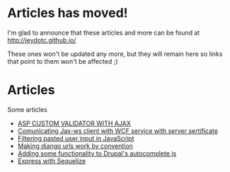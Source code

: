 # Articles has moved!

I'm glad to announce that these articles and more can be found at http://jeydotc.github.io/ 

These ones won't be updated any more, but they will remain here so links that point to them won't be affected ;)

Articles
========

Some articles

* [ASP CUSTOM VALIDATOR WITH AJAX](https://github.com/JeyDotC/articles/blob/master/ASP%20CUSTOM%20VALIDATOR%20WITH%20AJAX.md)
* [Comunicating Jax-ws client with WCF service with server sertificate](https://github.com/JeyDotC/articles/blob/master/Comunicating%20Jax-ws%20client%20with%20WCF%20service%20with%20server%20sertificate.md)
* [Filtering pasted user input in JavaScript](https://github.com/JeyDotC/articles/blob/master/Filtering%20pasted%20user%20input%20in%20JavaScript.md)
* [Making django urls work by convention](https://github.com/JeyDotC/articles/blob/master/Making%20django%20urls%20work%20by%20convention.md)
* [Adding some functionality to Drupal's autocomplete.js](https://github.com/JeyDotC/articles/blob/master/Adding%20some%20sunctionality%20to%20Drupal's%20autocomplete.js.md)
* [Express with Sequelize](https://github.com/JeyDotC/articles/blob/master/EXPRESS%20WITH%20SEQUELIZE.md)
